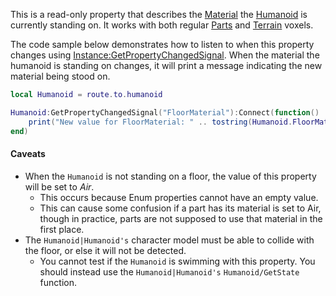 This is a read-only property that describes the [Material](https://developer.roblox.com/en-us/api-reference/enum/Material) the
[Humanoid](https://create.roblox.com/docs/reference/engine/classes/Humanoid) is currently standing on. It works with both regular
[Parts](https://create.roblox.com/docs/reference/engine/classes/BasePart) and [Terrain](https://create.roblox.com/docs/reference/engine/classes/Terrain) voxels.

The code sample below demonstrates how to listen to when this property
changes using [Instance:GetPropertyChangedSignal](https://create.roblox.com/docs/reference/engine/classes/Instance#GetPropertyChangedSignal). When the material the
humanoid is standing on changes, it will print a message indicating the
new material being stood on.

```lua
local Humanoid = route.to.humanoid

Humanoid:GetPropertyChangedSignal("FloorMaterial"):Connect(function()
    print("New value for FloorMaterial: " .. tostring(Humanoid.FloorMaterial))
end)
```

#### Caveats

- When the `Humanoid` is not standing on a floor, the value of this
  property will be set to _Air_.
  - This occurs because Enum properties cannot have an empty value.
  - This can cause some confusion if a part has its material is set to
    Air, though in practice, parts are not supposed to use that material
    in the first place.
- The `Humanoid|Humanoid's` character model must be able to collide with
  the floor, or else it will not be detected.
  - You cannot test if the `Humanoid` is swimming with this property. You
    should instead use the `Humanoid|Humanoid's` `Humanoid/GetState`
    function.

[1]: https://prod.docsiteassets.roblox.com/assets/blt911c31b19922748b/FloorMaterial.gif